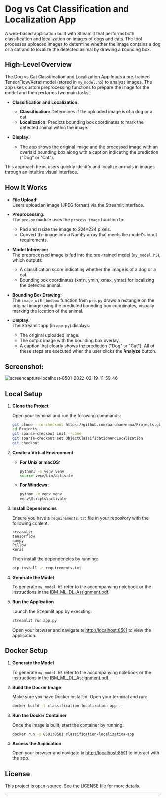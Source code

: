 # Dog vs Cat Classification and Localization App

A web-based application built with Streamlit that performs both classification and localization on images of dogs and cats. The tool processes uploaded images to determine whether the image contains a dog or a cat and to localize the detected animal by drawing a bounding box.

## High-Level Overview

The Dog vs Cat Classification and Localization App loads a pre-trained TensorFlow/Keras model (stored in `my_model.h5`) to analyze images. The app uses custom preprocessing functions to prepare the image for the model and then performs two main tasks:

- **Classification and Localization:**  
  - **Classification:** Determines if the uploaded image is of a dog or a cat.  
  - **Localization:** Predicts bounding box coordinates to mark the detected animal within the image.
  
- **Display:**  
  - The app shows the original image and the processed image with an overlaid bounding box along with a caption indicating the prediction ("Dog" or "Cat").

This approach helps users quickly identify and localize animals in images through an intuitive visual interface.

## How It Works

- **File Upload:**  
  Users upload an image (JPEG format) via the Streamlit interface.

- **Preprocessing:**  
  The `pre.py` module uses the `process_image` function to:
  - Pad and resize the image to 224×224 pixels.
  - Convert the image into a NumPy array that meets the model's input requirements.

- **Model Inference:**  
  The preprocessed image is fed into the pre-trained model (`my_model.h5`), which outputs:
  - A classification score indicating whether the image is of a dog or a cat.
  - Bounding box coordinates (xmin, ymin, xmax, ymax) for localizing the detected animal.

- **Bounding Box Drawing:**  
  The `image_with_bndbox` function from `pre.py` draws a rectangle on the original image using the predicted bounding box coordinates, visually marking the location of the animal.

- **Display:**  
  The Streamlit app (in `app.py`) displays:
  - The original uploaded image.
  - The output image with the bounding box overlay.
  - A caption that clearly shows the prediction ("Dog" or "Cat").
  All of these steps are executed when the user clicks the **Analyze** button.


## Screenshot:

![screencapture-localhost-8501-2022-02-19-11_59_46](https://user-images.githubusercontent.com/97247457/154789557-64491d28-566c-443b-a06c-e5d3416f0bf9.png)

<!-- ## Setup and Running the Application -->

## Local Setup

1. **Clone the Project**

    Open your terminal and run the following commands:
    ```bash
    git clone --no-checkout https://github.com/aarohanverma/Projects.git
    cd Projects
    git sparse-checkout init --cone
    git sparse-checkout set ObjectClassificationAndLocalization
    git checkout
    ```

2. **Create a Virtual Environment**

   - **For Unix or macOS:**
      ```bash
      python3 -m venv venv
      source venv/bin/activate
      ``` 
   - **For Windows:**
      ```bash
      python -m venv venv
      venv\Scripts\activate
      ```

3. **Install Dependencies**

   Ensure you have a `requirements.txt` file in your repository with the following content:
      ```
      streamlit
      tensorflow
      numpy
      Pillow
      keras
      ```
   Then install the dependencies by running:
      ```bash
      pip install -r requirements.txt
      ```

4. **Generate the Model**

   To generate `my_model.h5` refer to the accompanying notebook or the instructions in the [IBM_ML_DL_Assignment.pdf](IBM_ML_DL_Assignment.pdf).

5. **Run the Application**

   Launch the Streamlit app by executing:
      ```bash
      streamlit run app.py
      ```
   Open your browser and navigate to [http://localhost:8501](http://localhost:8501) to view the application.

## Docker Setup

1. **Generate the Model**

   To generate `my_model.h5` refer to the accompanying notebook or the instructions in the [IBM_ML_DL_Assignment.pdf](IBM_ML_DL_Assignment.pdf).

2. **Build the Docker Image**

   Make sure you have Docker installed. Open your terminal and run:
      ```bash
      docker build -t classification-localization-app .
      ```

3. **Run the Docker Container**

   Once the image is built, start the container by running:
      ```bash
      docker run -p 8501:8501 classification-localization-app
      ```
      
4. **Access the Application**

   Open your browser and navigate to [http://localhost:8501](http://localhost:8501) to interact with the app.

## License

This project is open-source. See the LICENSE file for more details.

---
